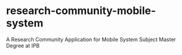 # research-community-mobile-system
A Research Community Application for Mobile System Subject Master Degree at IPB
